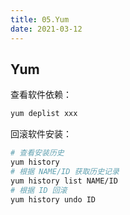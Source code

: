 ```yaml
---
title: 05.Yum
date: 2021-03-12
---
```


## Yum

查看软件依赖：

```bash
yum deplist xxx
```

回滚软件安装：

```bash
# 查看安装历史
yum history
# 根据 NAME/ID 获取历史记录
yum history list NAME/ID
# 根据 ID 回滚
yum history undo ID
```

